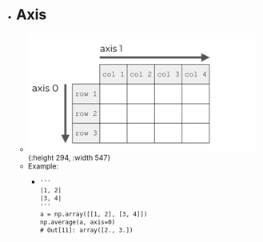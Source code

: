 - # Axis
	- ![image.png](../assets/image_1646148036719_0.png){:height 294, :width 547}
	- Example:
		- ``` 
		  '''
		  |1, 2|
		  |3, 4|
		  '''
		  a = np.array([[1, 2], [3, 4]])
		  np.average(a, axis=0)
		  # Out[11]: array([2., 3.])
		  ```